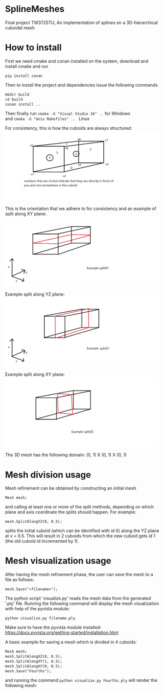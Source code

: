 # SplineMeshes
Final project TW3725TU, An implementation of splines on a 3D-hierarchical cuboidal mesh

# How to install
First we need cmake and conan installed on the system, download and install cmake and run
```
pip install conan
```
Then to install the project and dependencies issue the following commands
```
mkdir build
cd build
conan install ..
```
Then finally 
run ```cmake -G "Visual Studio 16" ..``` for Windows <br>
and ```cmake -G "Unix Makefiles" .. ``` Linux

For consistency, this is how the cuboids are always structured:
![alt text](https://github.com/CeesWolfs/SplineMeshes/blob/3D/images/image0.png?raw=true)  
  
This is the orientation that we adhere to for consistency and an example of split along XY plane:
![alt text](https://github.com/CeesWolfs/SplineMeshes/blob/3D/images/image1.png?raw=true)  

Example split along YZ plane:
![alt text](https://github.com/CeesWolfs/SplineMeshes/blob/3D/images/image2.png?raw=true)  

Example split along XY plane:
![alt text](https://github.com/CeesWolfs/SplineMeshes/blob/3D/images/image3.png?raw=true)

The 3D mesh has the following domain: (0, 1) X (0, 1) X (0, 1)

# Mesh division usage

Mesh refinement can be obtained by constructing an initial mesh
```
Mesh mesh;
```
and calling at least one or more of the split methods, depending on which plane and axis coordinate the splits should happen. 
For example:
```
mesh.SplitAlongYZ(0, 0.5);
```
splits the initial cuboid (which can be identified with id 0) along the YZ plane at x = 0.5. This will result in 2 cuboids from which the new cuboid gets id 1 (the old cuboid id incremented by 1).

# Mesh visualization usage

After having the mesh refinement phase, the user can save the mesh to a file as follows:
```
mesh.Save("<filename>");
```
The python script 'visualize.py' reads the mesh data from the generated '.ply' file.
Running the following command will display the mesh visualization with help of the pyvista module:
```
python visualize.py filename.ply
```
Make sure to have the pyvista module installed: https://docs.pyvista.org/getting-started/installation.html

A basic example for saving a mesh which is divided in 4 cuboids:
```
Mesh mesh;
mesh.SplitAlongXZ(0, 0.5);
mesh.SplitAlongXY(1, 0.5);
mesh.SplitAlongXY(0, 0.5);
mesh.Save("Fourths");
```
and running the command ```python visualize.py Fourths.ply``` will render the following mesh:


